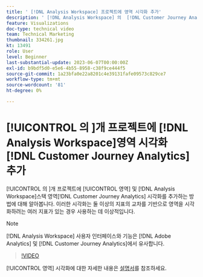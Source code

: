 ```yaml
---
title: ' [!DNL Analysis Workspace] 프로젝트에 영역 시각화 추가'
description: ' [!DNL Analysis Workspace] 의  [!DNL Customer Journey Analytics]프로젝트에 영역 및 스택 영역 시각화를 추가하는 방법에 대해 알아봅니다.'
feature: Visualizations
doc-type: technical video
team: Technical Marketing
thumbnail: 334261.jpg
kt: 13491
role: User
level: Beginner
last-substantial-update: 2023-06-07T00:00:00Z
exl-id: b9bdf5d0-e5e6-4b55-8958-c38f9ce444f5
source-git-commit: 1a23bfa0e22a8201c4e39131fafe09573c829ce7
workflow-type: tm+mt
source-wordcount: '81'
ht-degree: 0%

---
```


# [!UICONTROL 의 &#x200B;]개 프로젝트에 [!DNL Analysis Workspace]영역 시각화[!DNL Customer Journey Analytics] 추가

[!UICONTROL 의 &#x200B;]개 프로젝트에 [!UICONTROL 영역] 및 [!DNL Analysis Workspace]스택 영역[!DNL Customer Journey Analytics] 시각화를 추가하는 방법에 대해 알아봅니다. 이러한 시각화는 둘 이상의 지표의 교차를 기반으로 영역을 시각화하려는 여러 지표가 있는 경우 사용하는 데 이상적입니다.

>[!NOTE]
>
>[!DNL Analysis Workspace] 사용자 인터페이스와 기능은 [!DNL Adobe Analytics] 및 [!DNL Customer Journey Analytics]에서 유사합니다.

>[!VIDEO](https://video.tv.adobe.com/v/334261/?quality=12&learn=on)

[!UICONTROL 영역] 시각화에 대한 자세한 내용은 [설명서](https://experienceleague.adobe.com/docs/analytics-platform/using/cja-workspace/visualizations/area.html?lang=ko)를 참조하세요.
